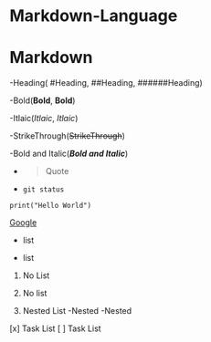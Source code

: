 # Markdown-Language

# Markdown

-Heading( #Heading, ##Heading, ######Heading)

-Bold(**Bold**, __Bold__)

-Itlaic(*Itlaic*, _Itlaic_)

-StrikeThrough(~~StrikeThrough~~)

-Bold and Italic(***Bold and Italic***)

- >Quote

- `git status`

```CODES
print("Hello World")
```

[Google](google.com)

- list

- list

1. No List

2. No list

1. Nested List
   -Nested
    -Nested

[x] Task List
[ ] Task List
